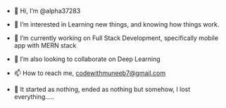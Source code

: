 - 👋 Hi, I’m @alpha37283
- 👀 I’m interested in Learning new things, and knowing how things work.
- 🌱 I’m currently working on Full Stack Development, specifically mobile app with MERN stack
- 💞️ I’m also looking to collaborate on Deep Learning
- 📫 How to reach me, codewithmuneeb7@gmail.com


- 💞️ It started as nothing, ended as nothing but somehow, I lost everything.....

<!---
alpha37283/alpha37283 is a ✨ special ✨ repository because its `README.md` (this file) appears on your GitHub profile.
You can click the Preview link to take a look at your changes.
--->

